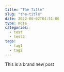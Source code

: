 ```yaml
---
title: "The Title"
slug: "the-title"
date: 2022-06-02T04:51:00
type: note
categories:
  - test
  - test2
tags:
  - tag1
  - tag2
---
```



This is a brand new post
